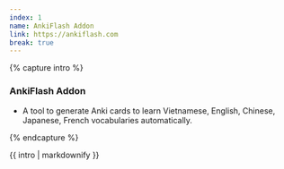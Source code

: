 ```yaml
--- 
index: 1
name: AnkiFlash Addon
link: https://ankiflash.com
break: true
---
```


{% capture intro %}
### AnkiFlash Addon
<!-- separator -->
- A tool to generate Anki cards to learn Vietnamese, English, Chinese, Japanese, French vocabularies automatically.
<!-- separator -->
{% endcapture %}

<div class="tool-wrapper mb-4">
  {{ intro | markdownify }}
</div>
